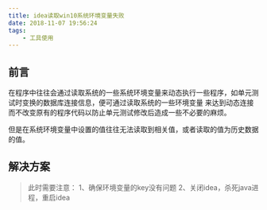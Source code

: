 ```yaml
---
title: idea读取win10系统环境变量失败
date: 2018-11-07 19:56:24
tags: 
    - 工具使用
---
```


## 前言

在程序中往往会通过读取系统的一些系统环境变量来动态执行一些程序，如单元测试时变换的数据库连接信息，便可通过读取系统的一些环境变量
来达到动态连接而不改变原有的程序代码以防止单元测试修改后造成一些不必要的麻烦。

但是在系统环境变量中设置的值往往无法读取到相关值，或者读取的值为历史数据的值。

## 解决方案

>此时需要注意：
1、确保环境变量的key没有问题
2、关闭idea，杀死java进程，重启idea